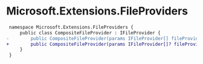 # Microsoft.Extensions.FileProviders

``` diff
 namespace Microsoft.Extensions.FileProviders {
     public class CompositeFileProvider : IFileProvider {
-        public CompositeFileProvider(params IFileProvider[] fileProviders);
+        public CompositeFileProvider(params IFileProvider[]? fileProviders);
     }
 }
```
